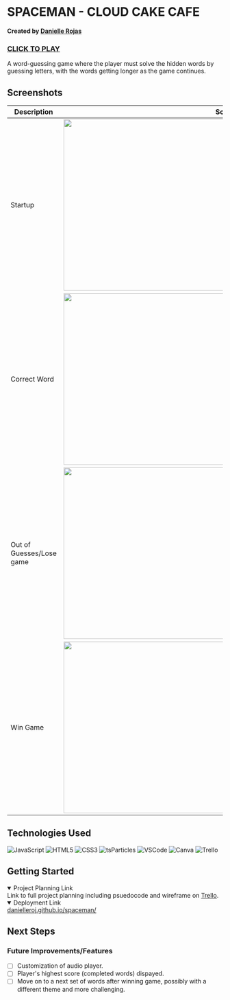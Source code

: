 # SPACEMAN - CLOUD CAKE CAFE

**Created by [Danielle Rojas](https://www.linkedin.com/in/daniellerojas1/)**
### [CLICK TO PLAY](https://danielleroj.github.io/spaceman/)
A word-guessing game where the player must solve the hidden words by guessing letters, with the words getting longer as the game continues. 

## Screenshots

| Description | Screenshot |
| --- | --- |
| Startup | <div id="header" align="center"><img src="https://i.imgur.com/kZfEIFx.jpg" width="800" height="400"></div> |
| Correct Word | <div id="header" align="center"><img src="https://i.imgur.com/cr9NlVU.jpeg" width="800" height="400"></div> |
| Out of Guesses/Lose game | <div id="header" align="center"><img src="https://i.imgur.com/o7Nbk7K.jpeg" width="800" height="400"></div> |
| Win Game | <div id="header" align="center"><img src="https://i.imgur.com/PLy1Hry.jpeg" width="800" height="400"></div> |

## Technologies Used

![JavaScript](https://img.shields.io/badge/-JavaScript-05122A?style=flat&logo=javascript)
![HTML5](https://img.shields.io/badge/-HTML5-05122A?style=flat&logo=html5) ![CSS3](https://img.shields.io/badge/-CSS-05122A?style=flat&logo=css3) ![tsParticles](https://img.shields.io/badge/-tsParticles-black) ![VSCode](https://img.shields.io/badge/-VS_Code-05122A?style=flat&logo=visualstudio) ![Canva](https://img.shields.io/badge/-Canva-05122A?style=flat&logo=canva) 
 ![Trello](https://img.shields.io/badge/-Trello-05122A?style=flat&logo=trello)

## Getting Started


<details open>
    <summary> Project Planning Link</summary>
    Link to full project planning including psuedocode and wireframe on <a href="https://trello.com/b/ac55UcYF/cloud-cake-cafe-spaceman">Trello</a>.
</details>
<details open>
    <summary>Deployment Link</summary>
    <a href="https://danielleroj.github.io/spaceman/">danielleroj.github.io/spaceman/</a>
</details>

## Next Steps
### Future Improvements/Features
- [ ] Customization of audio player.
- [ ] Player's highest score (completed words) dispayed.
- [ ] Move on to a next set of words after winning game, possibly with a different theme and more challenging. 